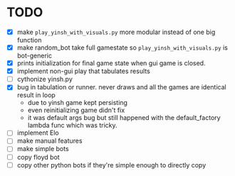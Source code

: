 # TODO

- [x] make `play_yinsh_with_visuals.py` more modular instead of one big function
- [x] make random_bot take full gamestate so `play_yinsh_with_visuals.py` is bot-generic
- [x] prints initialization for final game state when gui game is closed.
- [x] implement non-gui play that tabulates results
- [ ] cythonize yinsh.py
- [x] bug in tabulation or runner. never draws and all the games are identical result in loop
  - due to yinsh game kept persisting
  - even reinitializing game didn't fix
  - it was default args bug but still happened with the default_factory lambda func which was tricky.
- [ ] implement Elo
- [ ] make manual features
- [ ] make simple bots
- [ ] copy floyd bot
- [ ] copy other python bots if they're simple enough to directly copy
